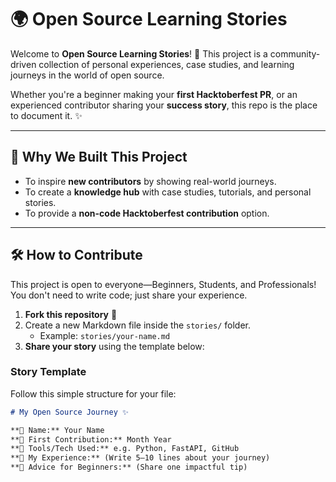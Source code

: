 # 🌍 Open Source Learning Stories

Welcome to **Open Source Learning Stories**! 🎉 This project is a community-driven collection of personal experiences, case studies, and learning journeys in the world of open source.

Whether you're a beginner making your **first Hacktoberfest PR**, or an experienced contributor sharing your **success story**, this repo is the place to document it. ✨

---

## 📌 Why We Built This Project

* To inspire **new contributors** by showing real-world journeys.
* To create a **knowledge hub** with case studies, tutorials, and personal stories.
* To provide a **non-code Hacktoberfest contribution** option.

---

## 🛠 How to Contribute

This project is open to everyone—Beginners, Students, and Professionals! You don't need to write code; just share your experience.

1.  **Fork this repository** 🍴
2.  Create a new Markdown file inside the `stories/` folder.
    * Example: `stories/your-name.md`
3.  **Share your story** using the template below:

### Story Template

Follow this simple structure for your file:

```markdown
# My Open Source Journey ✨

**👤 Name:** Your Name
**📅 First Contribution:** Month Year
**🔧 Tools/Tech Used:** e.g. Python, FastAPI, GitHub
**🌟 My Experience:** (Write 5–10 lines about your journey)
**📌 Advice for Beginners:** (Share one impactful tip)
